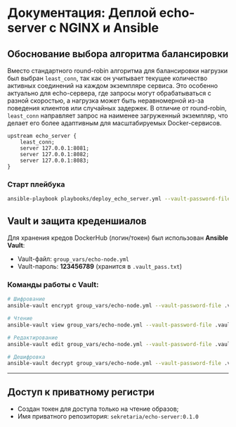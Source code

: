 # Документация: Деплой echo-server с NGINX и Ansible

## Обоснование выбора алгоритма балансировки

Вместо стандартного round-robin алгоритма для балансировки нагрузки был выбран `least_conn`, так как он учитывает текущее количество активных соединений на каждом экземпляре сервиса. Это особенно актуально для echo-сервера, где запросы могут обрабатываться с разной скоростью, а нагрузка может быть неравномерной из-за поведения клиентов или случайных задержек. В отличие от round-robin, `least_conn` направляет запрос на наименее загруженный экземпляр, что делает его более адаптивным для масштабируемых Docker-сервисов.

```nginx
upstream echo_server {
    least_conn;
    server 127.0.0.1:8081;
    server 127.0.0.1:8082;
    server 127.0.0.1:8083;
}
```

### Старт плейбука

```bash
ansible-playbook playbooks/deploy_echo_server.yml --vault-password-file .vault_pass.txt
```

## Vault и защита креденшиалов

Для хранения кредов DockerHub (логин/токен) был использован **Ansible Vault**:

* Vault-файл: `group_vars/echo-node.yml`
* Vault-пароль: **123456789** (хранится в `.vault_pass.txt`)

### Команды работы с Vault:

```bash
# Шифрование
ansible-vault encrypt group_vars/echo-node.yml --vault-password-file .vault_pass.txt

# Чтение
ansible-vault view group_vars/echo-node.yml --vault-password-file .vault_pass.txt

# Редактирование
ansible-vault edit group_vars/echo-node.yml --vault-password-file .vault_pass.txt

# Дешифровка
ansible-vault decrypt group_vars/echo-node.yml --vault-password-file .vault_pass.txt
```

---

## Доступ к приватному регистри

* Создан токен для доступа только на чтение образов;
* Имя приватного репозитория: `sekretaria/echo-server:0.1.0`
